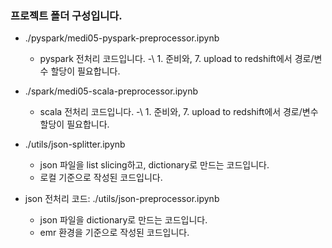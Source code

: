 ### 프로젝트 폴더 구성입니다.

- ./pyspark/medi05-pyspark-preprocessor.ipynb
    - pyspark 전처리 코드입니다. 
    -\ 1. 준비와, 7. upload to redshift에서 경로/변수 할당이 필요합니다.

- ./spark/medi05-scala-preprocessor.ipynb
    - scala 전처리 코드입니다. 
    -\ 1. 준비와, 7. upload to redshift에서 경로/변수 할당이 필요합니다.

- ./utils/json-splitter.ipynb
    - json 파일을 list slicing하고, dictionary로 만드는 코드입니다.
    - 로컬 기준으로 작성된 코드입니다.

- json 전처리 코드: ./utils/json-preprocessor.ipynb
    - json 파일을 dictionary로 만드는 코드입니다.
    - emr 환경을 기준으로 작성된 코드입니다.
